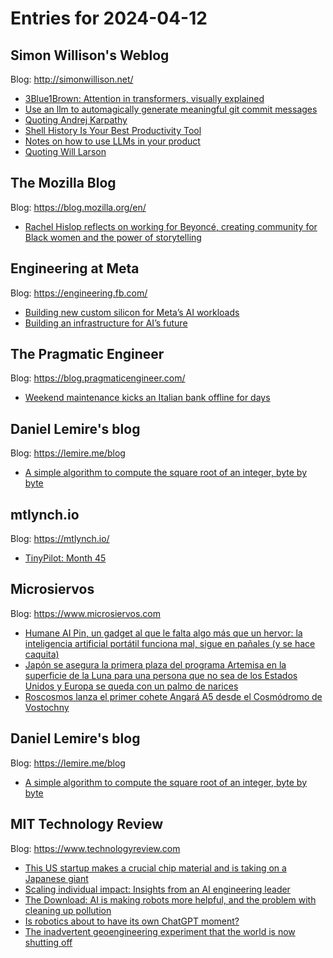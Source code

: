 # Entries for 2024-04-12
## Simon Willison's Weblog 
Blog: http://simonwillison.net/ 

- [3Blue1Brown: Attention in transformers, visually explained](https://simonwillison.net/2024/Apr/11/3blue1brown/#atom-everything)
- [Use an llm to automagically generate meaningful git commit messages](https://simonwillison.net/2024/Apr/11/use-an-llm-to-automagically-generate-meaningful-git-commit-messa/#atom-everything)
- [Quoting Andrej Karpathy](https://simonwillison.net/2024/Apr/11/andrej-karpathy/#atom-everything)
- [Shell History Is Your Best Productivity Tool](https://simonwillison.net/2024/Apr/10/shell-history-is-your-best-productivity-tool/#atom-everything)
- [Notes on how to use LLMs in your product](https://simonwillison.net/2024/Apr/10/notes-on-how-to-use-llms-in-your-product/#atom-everything)
- [Quoting Will Larson](https://simonwillison.net/2024/Apr/10/will-larson/#atom-everything)
## The Mozilla Blog 
Blog: https://blog.mozilla.org/en/ 

- [Rachel Hislop reflects on working for Beyoncé, creating community for Black women and the power of storytelling](https://blog.mozilla.org/en/internet-culture/rachel-hislop-rise25-mozilla-media-beyonce/)
## Engineering at Meta 
Blog: https://engineering.fb.com/ 

- [Building new custom silicon for Meta’s AI workloads](https://engineering.fb.com/2024/04/11/ai-research/building-new-custom-silicon-for-metas-ai-workloads/)
- [Building an infrastructure for AI’s future](https://www.metacareers.com/life/behind-gen-ai-building-an-infrastructure-for-the-future)
## The Pragmatic Engineer 
Blog: https://blog.pragmaticengineer.com/ 

- [Weekend maintenance kicks an Italian bank offline for days](https://blog.pragmaticengineer.com/italian-bank-outage/)
## Daniel Lemire's blog 
Blog: https://lemire.me/blog 

- [A simple algorithm to compute the square root of an integer, byte by byte](https://lemire.me/blog/2024/04/11/a-simple-algorithm-to-compute-the-square-root-of-an-integer-byte-by-byte/)
## mtlynch.io 
Blog: https://mtlynch.io/ 

- [TinyPilot: Month 45](https://mtlynch.io/retrospectives/2024/04/)
## Microsiervos 
Blog: https://www.microsiervos.com 

- [Humane AI Pin, un gadget al que le falta algo más que un hervor: la inteligencia artificial portátil funciona mal, sigue en pañales (y se hace caquita)](https://www.microsiervos.com/archivo/ia/ia-pin-portatil-no-funciona.html)
- [Japón se asegura la primera plaza del programa Artemisa en la superficie de la Luna para una persona que no sea de los Estados Unidos y Europa se queda con un palmo de narices](https://www.microsiervos.com/archivo/espacio/japon-primera-plaza-superficie-luna-programa-artemisa-persona-no-estados-unidos.html)
- [Roscosmos lanza el primer cohete Angará A5 desde el Cosmódromo de Vostochny](https://www.microsiervos.com/archivo/espacio/listo-primer-lanzamiento-cohete-angara-a5-vostochny.html)
## Daniel Lemire's blog 
Blog: https://lemire.me/blog 

- [A simple algorithm to compute the square root of an integer, byte by byte](https://lemire.me/blog/2024/04/11/a-simple-algorithm-to-compute-the-square-root-of-an-integer-byte-by-byte/)
## MIT Technology Review 
Blog: https://www.technologyreview.com 

- [This US startup makes a crucial chip material and is taking on a Japanese giant](https://www.technologyreview.com/2024/04/11/1091143/thintronics-ajinomoto-dielectric-chip-semiconductor-competition/)
- [Scaling individual impact: Insights from an AI engineering leader](https://www.technologyreview.com/2024/04/11/1090504/scaling-individual-impact-insights-from-an-ai-engineering-leader/)
- [The Download: AI is making robots more helpful, and the problem with cleaning up pollution](https://www.technologyreview.com/2024/04/11/1091100/the-download-ai-is-making-robots-more-helpful-and-the-problem-with-cleaning-up-pollution/)
- [Is robotics about to have its own ChatGPT moment?](https://www.technologyreview.com/2024/04/11/1090718/household-robots-ai-data-robotics/)
- [The inadvertent geoengineering experiment that the world is now shutting off](https://www.technologyreview.com/2024/04/11/1091087/the-inadvertent-geoengineering-experiment-that-the-world-is-now-shutting-off/)